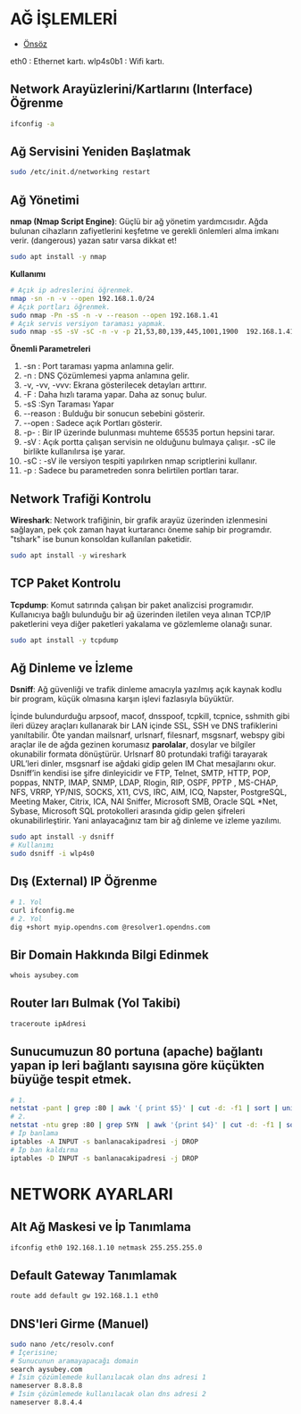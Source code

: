 # AĞ İŞLEMLERİ

- [Önsöz](https://github.com/cicekhasan/DersNotlarim)


eth0     : Ethernet kartı.
wlp4s0b1 : Wifi kartı.


## Network Arayüzlerini/Kartlarını (Interface) Öğrenme

```bash
ifconfig -a 
```

## Ağ Servisini Yeniden Başlatmak

```bash
sudo /etc/init.d/networking restart
```

## Ağ Yönetimi

**nmap (Nmap Script Engine)**: Güçlü bir ağ yönetim yardımcısıdır. Ağda bulunan cihazların zafiyetlerini keşfetme ve gerekli önlemleri alma imkanı verir. (dangerous) yazan satır varsa dikkat et!

```bash
sudo apt install -y nmap
```

**Kullanımı**

```bash
# Açık ip adreslerini öğrenmek.
nmap -sn -n -v --open 192.168.1.0/24
# Açık portları öğrenmek.
sudo nmap -Pn -sS -n -v --reason --open 192.168.1.41
# Açık servis versiyon taraması yapmak.
sudo nmap -sS -sV -sC -n -v -p 21,53,80,139,445,1001,1900  192.168.1.41
```

**Önemli Parametreleri**

1. -sn          : Port taraması yapma anlamına gelir.
2. -n           : DNS Çözümlemesi yapma anlamına gelir.
3. -v, -vv, -vvv: Ekrana gösterilecek detayları arttırır.
4. -F           : Daha hızlı tarama yapar. Daha az sonuç bulur.
5. -sS          :Syn Taraması Yapar
6. --reason     : Bulduğu bir sonucun sebebini gösterir.
7. --open       : Sadece açık Portları gösterir.
8. -p-          : Bir IP üzerinde bulunması muhteme 65535 portun hepsini tarar.
9. -sV          : Açık portta çalışan servisin ne olduğunu bulmaya çalışır. -sC ile birlikte kullanılırsa işe yarar.
10. -sC         : -sV ile versiyon tespiti yapılırken nmap scriptlerini kullanır.
11. -p          : Sadece bu parametreden sonra belirtilen portları tarar.

## Network Trafiği Kontrolu

**Wireshark**: Network trafiğinin, bir grafik arayüz üzerinden izlenmesini sağlayan, pek çok zaman hayat kurtarancı öneme sahip bir programdır. "tshark" ise bunun konsoldan kullanılan paketidir.

```bash
sudo apt install -y wireshark
```

## TCP Paket Kontrolu

**Tcpdump**: Komut satırında çalışan bir paket analizcisi programıdır. Kullanıcıya bağlı bulunduğu bir ağ üzerinden iletilen veya alınan TCP/IP paketlerini veya diğer paketleri yakalama ve gözlemleme olanağı sunar.

```bash
sudo apt install -y tcpdump
```

## Ağ Dinleme ve İzleme

**Dsniff**: Ağ güvenliği ve trafik dinleme amacıyla yazılmış açık kaynak kodlu bir program, küçük olmasına karşın işlevi fazlasıyla büyüktür.

İçinde bulundurduğu arpsoof, macof, dnsspoof, tcpkill, tcpnice, sshmith gibi ileri düzey araçları kullanarak bir LAN içinde SSL, SSH ve DNS trafiklerini yanıltabilir. Öte yandan mailsnarf, urlsnarf, filesnarf, msgsnarf, webspy gibi araçlar ile de ağda gezinen korumasız **parolalar**, dosylar ve bilgiler okunabilir formata dönüştürür. Urlsnarf 80 protundaki trafiği tarayarak URL’leri dinler, msgsnarf ise ağdaki gidip gelen IM Chat mesajlarını okur. Dsniff’in kendisi ise şifre dinleyicidir ve FTP, Telnet, SMTP, HTTP, POP, poppas, NNTP, IMAP, SNMP, LDAP, Rlogin, RIP, OSPF, PPTP , MS-CHAP, NFS, VRRP, YP/NIS, SOCKS, X11, CVS, IRC, AIM, ICQ, Napster, PostgreSQL, Meeting Maker, Citrix, ICA, NAI Sniffer, Microsoft SMB, Oracle SQL \*Net, Sybase, Microsoft SQL protokolleri arasında gidip gelen şifreleri okunabilirleştirir. Yani anlayacağınız tam bir ağ dinleme ve izleme yazılımı. 

```bash
sudo apt install -y dsniff
# Kullanımı
sudo dsniff -i wlp4s0
```

## Dış (External) IP Öğrenme

```bash
# 1. Yol
curl ifconfig.me
# 2. Yol
dig +short myip.opendns.com @resolver1.opendns.com
```

## Bir Domain Hakkında Bilgi Edinmek

```bash
whois aysubey.com 
```

## Router ları Bulmak (Yol Takibi)

```bash
traceroute ipAdresi
```

## Sunucumuzun 80 portuna (apache) bağlantı yapan ip leri bağlantı sayısına göre küçükten büyüğe tespit etmek.

```bash
# 1.
netstat -pant | grep :80 | awk '{ print $5}' | cut -d: -f1 | sort | uniq -c | sort -n 
# 2.
netstat -ntu grep :80 | grep SYN  | awk '{print $4}' | cut -d: -f1 | sort | uniq -c | sort -n 
# İp banlama
iptables -A INPUT -s banlanacakipadresi -j DROP
# İp ban kaldırma
iptables -D INPUT -s banlanacakipadresi -j DROP
```

# NETWORK AYARLARI

## Alt Ağ Maskesi ve İp Tanımlama

```bash
ifconfig eth0 192.168.1.10 netmask 255.255.255.0
```

## Default Gateway Tanımlamak

```bash
route add default gw 192.168.1.1 eth0
```

## DNS'leri Girme (Manuel)

```bash
sudo nano /etc/resolv.conf 
# İçerisine;
# Sunucunun aramayapacağı domain
search aysubey.com
# İsim çözümlemede kullanılacak olan dns adresi 1 
nameserver 8.8.8.8
# İsim çözümlemede kullanılacak olan dns adresi 2
nameserver 8.8.4.4
```